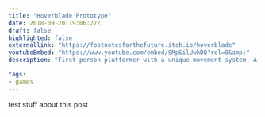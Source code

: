 ```yaml
---
title: "Hoverblade Prototype"
date: 2018-09-20T19:06:27Z
draft: false
highlighted: false
externallink: "https://footnotesforthefuture.itch.io/hoverblade"
youtubeEmbed: "https://www.youtube.com/embed/SMpSilUwhDQ?rel=0&amp;"
description: "First person platformer with a unique movement system. A prototype!"

tags:
- games
---
```

test stuff about this post

